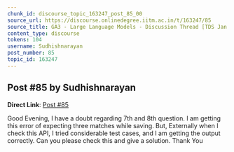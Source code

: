 ```yaml
---
chunk_id: discourse_topic_163247_post_85_00
source_url: https://discourse.onlinedegree.iitm.ac.in/t/163247/85
source_title: GA3 - Large Language Models - Discussion Thread [TDS Jan 2025]
content_type: discourse
tokens: 104
username: Sudhishnarayan
post_number: 85
topic_id: 163247
---
```


## Post #85 by Sudhishnarayan

**Direct Link**: [Post #85](https://discourse.onlinedegree.iitm.ac.in/t/163247/85)

Good Evening, I have a doubt regarding 7th and 8th question. I am getting this error of expecting three matches while saving. But, Externally when I check this API, I tried considerable test cases, and I am getting the output correctly. Can you please check this and give a solution. Thank You
